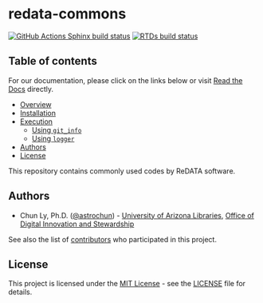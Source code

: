 # redata-commons

[![GitHub Actions Sphinx build status](https://img.shields.io/github/workflow/status/UAL-ODIS/redata-commons/Sphinx%20Docs%20Check?label=sphinx&color=blue)](https://github.com/UAL-ODIS/redata-commons/actions?query=workflow%3A%22Sphinx+Docs+Check%22)
[![RTDs build status](https://readthedocs.org/projects/redata-commons/badge/?version=latest&style=flat)](https://redata-commons.readthedocs.io/en/latest/)

## Table of contents

For our documentation, please click on the links below or visit [Read the Docs](https://redata-commons.readthedocs.io/en/latest/) directly.

- [Overview](https://redata-commons.readthedocs.io/en/latest/#overview)
- [Installation](https://redata-commons.readthedocs.io/en/latest/installation.html#installation)
- [Execution](https://redata-commons.readthedocs.io/en/latest/execution.html#execution)
    - [Using `git_info`](https://redata-commons.readthedocs.io/en/latest/execution.html#using-git-info)
    - [Using `logger`](https://redata-commons.readthedocs.io/en/latest/execution.html#using-logger)
- [Authors](#authors)
- [License](#license)

This repository contains commonly used codes by ReDATA software.


## Authors

* Chun Ly, Ph.D. ([@astrochun](http://www.github.com/astrochun)) - [University of Arizona Libraries](https://github.com/ualibraries), [Office of Digital Innovation and Stewardship](https://github.com/UAL-ODIS)

See also the list of
[contributors](https://github.com/UAL-ODIS/redata-commons/contributors) who participated in this project.


## License

This project is licensed under the [MIT License](https://opensource.org/licenses/MIT) - see the [LICENSE](LICENSE) file for details.
